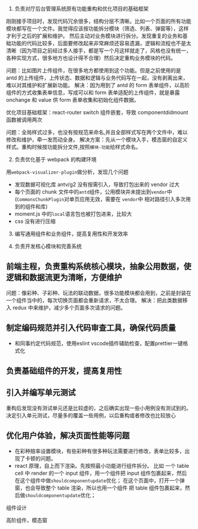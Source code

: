 1. 负责对厅后台管理系统原有功能重构和优化项目的基础框架

刚刚接手项目时，发现代码冗余很多，结构分层不清晰。比如一个页面的所有功能模块都写在一个文件。我觉得应该按功能拆分模块（筛选、列表、弹窗等），这样才利于之后的扩展和维护。
然后主动对业务模块进行拆分。发现重复的业务和基础功能的代码比较多，后面要修改起来非常麻烦还容易遗漏，逻辑和流程也不是太清晰（因为项目之前经过多人接手，都是写一个月这样就走了，风格也没有统一，各种实现方式，很多地方也设计得不合理）然后决定重构业务模块的代码。

问题：比如图片上传组件，在很多地方都使用到这个功能。但是之前使用的是 antd 的上传组件，上传状态、数据和逻辑与业务代码写在一起，没有剥离出来，难以对其维护和扩展新功能。
解决：因为用到了 antd 的 form 表单组件，以高阶组件的方式收集表单信息，写成可以和 form 表单适配的上传组件，就是暴露 onchange 和 value 供 form 表单收集和初始化组件数据。

优化项目基础框架：react-router switch 组件嵌套，导致 componentdidmount 函数被调用两次

问题：全局样式过多，也没有按规范来命名,并且全部样式写在两个文件中，难以修改和维护，牵一发而动全身。
解决方案：先从一个模块入手，模态窗的自定义样式。重构时候按功能拆分文件,按照`模块-功能`给样式命名。

2. 负责优化基于 webpack 的构建环境

用`webpack-visualizer-plugin`做分析，发现几个问题

- 发现数据可视化库 antv/g2 没有按需引入，导致打包出来的 vendor 过大
- 每个页面的 chunk 文件中的`antd`组件，公用模块并未提出到`vendor`中(`CommonsChunkPlugin`对单页应用无效，需要在 `vendor`中 相对路径引入多次用到的组件和库)
- moment.js 中的`local`语言包也被打包进来，比较大
- css 没有进行压缩

3. 编写通用组件和业务组件，提高复用性和开发效率

4. 负责开发核心模块和完善系统

## 前端主程，负责重构系统核心模块，抽象公用数据，使逻辑和数据流更为清晰，方便维护

问题：像彩种、子彩种、玩法的联动数据，很多功能模块都会用到，之前是封装在一个组件当中的，每次切换页面都会重新请求，不太合理。
解决：把此类数据移入 redux 中来维护，减少多个页面多次请求的问题。

## 制定编码规范并引入代码审查工具，确保代码质量

* 和同事约定代码规范，使用eslint vscode插件辅助检查，配置prettier一键格式化

## 负责基础组件的开发，提高复用性

## 引入并编写单元测试

重构后发现没有测试单元还是比较虚的，之后确实出现一些小用例没有测试到的。决定引入单元测试，尽量多的覆盖一些用例，以后重构或者修改也比较放心

## 优化用户体验，解决页面性能等问题

- 在彩种赔率设置模块，有些彩种有很多种玩法需要进行修改，表单比较多，出现了卡顿的问题。
- react 原理，自上而下渲染。先按照最小功能进行组件拆分。
  比如 一个 table cell 中 render 的一个 input 组件，用一个组件把 input 组件包裹起来，然后在这个组件中做`shouldcomponentupdate`优化；
  在这个页面中，打开一个弹窗，也会导致整个 table 渲染，所以也用一个组件 把 table 组件包裹起来，然后做`shouldcomponentupdate`优化；


组件设计

高阶组件，模态窗

